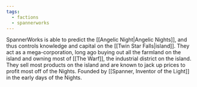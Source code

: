 ```yaml
---
tags:
  - factions
  - spannerworks
---
```

SpannerWorks is able to predict the [[Angelic Night|Angelic Nights]], and thus controls knowledge and capital on the [[Twin Star Falls|island]]. They act as a mega-corporation, long ago buying out all the farmland on the island and owning most of [[The Warf]], the industrial district on the island. They sell most products on the island and are known to jack up prices to profit most off of the Nights. Founded by [[Spanner, Inventor of the Light]] in the early days of the Nights.